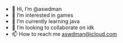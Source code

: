 - 👋 Hi, I’m @aswdman
- 👀 I’m interested in games
- 🌱 I’m currently learning java
- 💞️ I’m looking to collaborate on idk
- 📫 How to reach me aswdman@icloud.com

<!---
aswdman/aswdman is a ✨ special ✨ repository because its `README.md` (this file) appears on your GitHub profile.
You can click the Preview link to take a look at your changes.
--->

